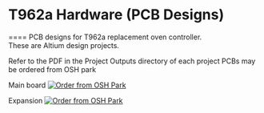 # T962a Hardware (PCB Designs)
====
PCB designs for T962a replacement oven controller.  
These are Altium design projects.  

Refer to the PDF in the Project Outputs directory of each project
PCBs may be ordered from OSH park

Main board
<a href="https://oshpark.com/shared_projects/gCzPtcDn"><img src="https://oshpark.com/assets/badge-5b7ec47045b78aef6eb9d83b3bac6b1920de805e9a0c227658eac6e19a045b9c.png" alt="Order from OSH Park"></img></a>

Expansion
<a href="https://oshpark.com/shared_projects/OPVRXS2r"><img src="https://oshpark.com/assets/badge-5b7ec47045b78aef6eb9d83b3bac6b1920de805e9a0c227658eac6e19a045b9c.png" alt="Order from OSH Park"></img></a>